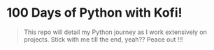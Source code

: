 # 100 Days of Python with Kofi!
> This repo will detail my Python journey as I work extensively on projects.
> Stick with me till the end, yeah??
> Peace out !!!